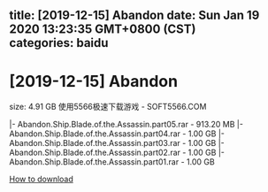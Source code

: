 
title: [2019-12-15] Abandon
date: Sun Jan 19 2020 13:23:35 GMT+0800 (CST)    
categories: baidu
---

# [2019-12-15] Abandon
size: 4.91 GB
 使用5566极速下载游戏 - SOFT5566.COM
 
|- Abandon.Ship.Blade.of.the.Assassin.part05.rar - 913.20 MB
|- Abandon.Ship.Blade.of.the.Assassin.part04.rar - 1.00 GB
|- Abandon.Ship.Blade.of.the.Assassin.part03.rar - 1.00 GB
|- Abandon.Ship.Blade.of.the.Assassin.part02.rar - 1.00 GB
|- Abandon.Ship.Blade.of.the.Assassin.part01.rar - 1.00 GB

[How to download](https://bpcam.bemobtrk.com/go/2ceec3aa-1ca2-46d6-b9ff-aaa5c184517c?jno=190)